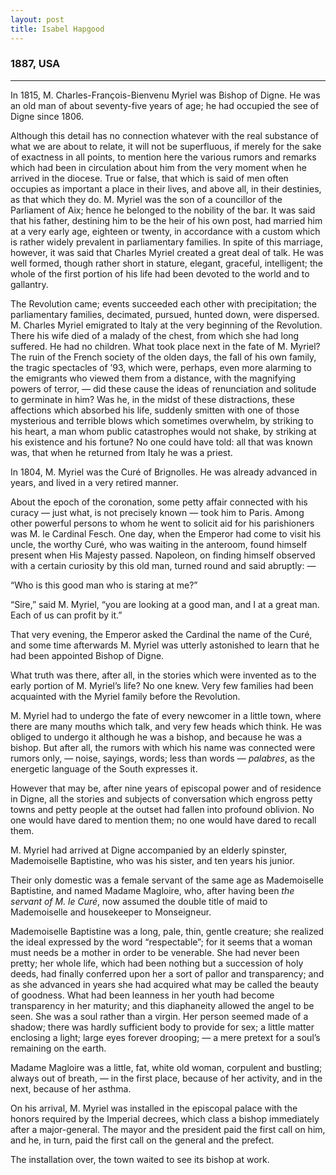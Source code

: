 ```yaml
---
layout: post
title: Isabel Hapgood
---
```

### 1887, USA
---
In 1815, M. Charles-François-Bienvenu Myriel was Bishop of Digne. He was an old man of about seventy-five years of age; he had occupied the see of Digne since 1806.

Although this detail has no connection whatever with the real substance of what we are about to relate, it will not be superfluous, if merely for the sake of exactness in all points, to mention here the various rumors and remarks which had been in circulation about him from the very moment when he arrived in the diocese. True or false, that which is said of men often occupies as important a place in their lives, and above all, in their destinies, as that which they do. M. Myriel was the son of a councillor of the Parliament of Aix; hence he belonged to the nobility of the bar. It was said that his father, destining him to be the heir of his own post, had married him at a very early age, eighteen or twenty, in accordance with a custom which is rather widely prevalent in parliamentary families. In spite of this marriage, however, it was said that Charles Myriel created a great deal of talk. He was well formed, though rather short in stature, elegant, graceful, intelligent; the whole of the first portion of his life had been devoted to the world and to gallantry.

The Revolution came; events succeeded each other with precipitation; the parliamentary families, decimated, pursued, hunted down, were dispersed. M. Charles Myriel emigrated to Italy at the very beginning of the Revolution. There his wife died of a malady of the chest, from which she had long suffered. He had no children. What took place next in the fate of M. Myriel? The ruin of the French society of the olden days, the fall of his own family, the tragic spectacles of ’93, which were, perhaps, even more alarming to the emigrants who viewed them from a distance, with the magnifying powers of terror, — did these cause the ideas of renunciation and solitude to germinate in him? Was he, in the midst of these distractions, these affections which absorbed his life, suddenly smitten with one of those mysterious and terrible blows which sometimes overwhelm, by striking to his heart, a man whom public catastrophes would not shake, by striking at his existence and his fortune? No one could have told: all that was known was, that when he returned from Italy he was a priest.

In 1804, M. Myriel was the Curé of Brignolles. He was already advanced in years, and lived in a very retired manner.

About the epoch of the coronation, some petty affair connected with his curacy — just what, is not precisely known — took him to Paris. Among other powerful persons to whom he went to solicit aid for his parishioners was M. le Cardinal Fesch. One day, when the Emperor had come to visit his uncle, the worthy Curé, who was waiting in the anteroom, found himself present when His Majesty passed. Napoleon, on finding himself observed with a certain curiosity by this old man, turned round and said abruptly: —

“Who is this good man who is staring at me?”

“Sire,” said M. Myriel, “you are looking at a good man, and I at a great man. Each of us can profit by it.”

That very evening, the Emperor asked the Cardinal the name of the Curé, and some time afterwards M. Myriel was utterly astonished to learn that he had been appointed Bishop of Digne.

What truth was there, after all, in the stories which were invented as to the early portion of M. Myriel’s life? No one knew. Very few families had been acquainted with the Myriel family before the Revolution.

M. Myriel had to undergo the fate of every newcomer in a little town, where there are many mouths which talk, and very few heads which think. He was obliged to undergo it although he was a bishop, and because he was a bishop. But after all, the rumors with which his name was connected were rumors only, — noise, sayings, words; less than words — _palabres_, as the energetic language of the South expresses it.

However that may be, after nine years of episcopal power and of residence in Digne, all the stories and subjects of conversation which engross petty towns and petty people at the outset had fallen into profound oblivion. No one would have dared to mention them; no one would have dared to recall them.

M. Myriel had arrived at Digne accompanied by an elderly spinster, Mademoiselle Baptistine, who was his sister, and ten years his junior.

Their only domestic was a female servant of the same age as Mademoiselle Baptistine, and named Madame Magloire, who, after having been _the servant of M. le Curé_, now assumed the double title of maid to Mademoiselle and housekeeper to Monseigneur.

Mademoiselle Baptistine was a long, pale, thin, gentle creature; she realized the ideal expressed by the word “respectable”; for it seems that a woman must needs be a mother in order to be venerable. She had never been pretty; her whole life, which had been nothing but a succession of holy deeds, had finally conferred upon her a sort of pallor and transparency; and as she advanced in years she had acquired what may be called the beauty of goodness. What had been leanness in her youth had become transparency in her maturity; and this diaphaneity allowed the angel to be seen. She was a soul rather than a virgin. Her person seemed made of a shadow; there was hardly sufficient body to provide for sex; a little matter enclosing a light; large eyes forever drooping; — a mere pretext for a soul’s remaining on the earth.

Madame Magloire was a little, fat, white old woman, corpulent and bustling; always out of breath, — in the first place, because of her activity, and in the next, because of her asthma.

On his arrival, M. Myriel was installed in the episcopal palace with the honors required by the Imperial decrees, which class a bishop immediately after a major-general. The mayor and the president paid the first call on him, and he, in turn, paid the first call on the general and the prefect.

The installation over, the town waited to see its bishop at work.
